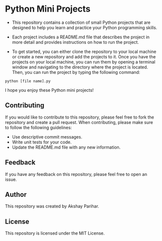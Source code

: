 # Python Mini Projects

* This repository contains a collection of small Python projects that are designed to help you learn and practice your Python programming skills.

* Each project includes a README.md file that describes the project in more detail and provides instructions on how to run the project.

* To get started, you can either clone the repository to your local machine or create a new repository and add the projects to it. Once you have the projects on your local machine, you can run them by opening a terminal window and navigating to the directory where the project is located. Then, you can run the project by typing the following command:


`python [file name].py`


I hope you enjoy these Python mini projects!

## Contributing

If you would like to contribute to this repository, please feel free to fork the repository and create a pull request. When contributing, please make sure to follow the following guidelines:

* Use descriptive commit messages.
* Write unit tests for your code.
* Update the README.md file with any new information.

## Feedback

If you have any feedback on this repository, please feel free to open an issue.

## Author

This repository was created by Akshay Parihar.

## License

This repository is licensed under the MIT License.
